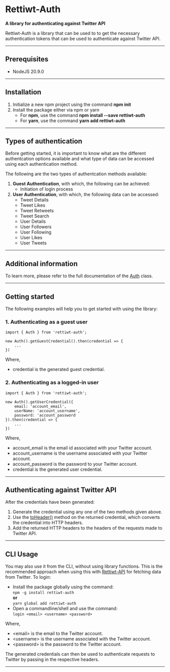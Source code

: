 # Rettiwt-Auth

**A library for authenticating against Twitter API**

Rettiwt-Auth is a library that can be used to to get the necessary authentication tokens that can be used to authenticate against Twitter API.

---

## Prerequisites

-   NodeJS 20.9.0

---

## Installation

1.  Initialize a new npm project using the command **npm init**
2.  Install the package either via npm or yarn
    -   For **npm**, use the command **npm install --save rettiwt-auth**
    -   For **yarn**, use the command **yarn add rettiwt-auth**

---

## Types of authentication

Before getting started, it is important to know what are the different authentcation options available and what type of data can be accessed using each authentication method.

The following are the two types of authentcation methods available:

1. **Guest Authentication**, with which, the following can be achieved:
    - Initiation of login process
2. **User Authentication**, with which, the following data can be accessed:
    - Tweet Details
    - Tweet Likes
    - Tweet Retweets
    - Tweet Search
    - User Details
    - User Followers
    - User Following
    - User Likes
    - User Tweets

---

## Additional information

To learn more, please refer to the full documentation of the [Auth](https://rishikant181.github.io/Rettiwt-Auth/classes/Auth.html) class.

---

## Getting started

The following examples will help you to get started with using the library:

### 1. Authenticating as a guest user

```
import { Auth } from 'rettiwt-auth';

new Auth().getGuestCredential().then(credential => {
    ...
})
```

Where,

-   credential is the generated guest credential.

### 2. Authenticating as a logged-in user

```
import { Auth } from 'rettiwt-auth';

new Auth().getUserCredential({
    email: 'account_email',
    userName: 'account_username',
    password: 'account_password
}).then(credential => {
    ...
})
```

Where,

-   account_email is the email id associated with your Twitter account.
-   account_username is the username associated with your Twitter account.
-   account_password is the password to your Twitter account.
-   credential is the generated user credential.

---

## Authenticating against Twitter API

After the credentials have been generated:

1.  Generate the credential using any one of the two methods given above.
2.  Use the [toHeader()](https://rishikant181.github.io/Rettiwt-Auth/classes/AuthCredential.html#toHeader) method on the returned credential, which converts the credential into HTTP headers.
3.  Add the returned HTTP headers to the headers of the requests made to Twitter API.

---

## CLI Usage

You may also use it from the CLI, without using library functions. This is the recommended approach when using this with [Rettiwt-API](https://www.npmjs.com/package/rettiwt-api) for fetching data from Twitter. To login:

-   Install the package globally using the command:  
    `npm -g install rettiwt-auth`  
    **or**  
    `yarn global add rettiwt-auth`
-   Open a commandline/shell and use the command:  
    `login <email> <username> <password>`

Where,

-   \<email\> is the email to the Twitter account.
-   \<username\> is the username associated with the Twitter account.
-   \<password\> is the password to the Twitter account.

The generated credentials can then be used to authenticate requests to Twitter by passing in the respective headers.

---
